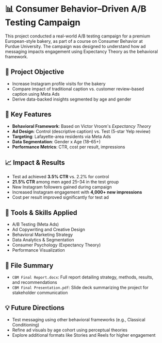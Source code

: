 # 📊 Consumer Behavior–Driven A/B Testing Campaign

This project conducted a real-world A/B testing campaign for a premium European-style bakery, as part of a course on Consumer Behavior at Purdue University. The campaign was designed to understand how ad messaging impacts engagement using Expectancy Theory as the behavioral framework.

## 🧠 Project Objective

- Increase Instagram profile visits for the bakery
- Compare impact of traditional caption vs. customer review–based caption using Meta Ads
- Derive data-backed insights segmented by age and gender

## 📌 Key Features

- **Behavioral Framework**: Based on Victor Vroom's *Expectancy Theory*
- **Ad Design**: Control (descriptive caption) vs. Test (5-star Yelp review)
- **Targeting**: Lafayette-area residents via Meta Ads
- **Data Segmentation**: Gender x Age (18–65+)
- **Performance Metrics**: CTR, cost per result, impressions

## 📈 Impact & Results

- Test ad achieved **3.5% CTR** vs. 2.2% for control
- **21.5% CTR** among men aged 25–34 in the test group
- New Instagram followers gained during campaign
- Increased Instagram engagement with **4,000+ new impressions**
- Cost per result improved significantly for test ad

## 🧪 Tools & Skills Applied

- A/B Testing (Meta Ads)
- Ad Copywriting and Creative Design
- Behavioral Marketing Strategy
- Data Analytics & Segmentation
- Consumer Psychology (Expectancy Theory)
- Performance Visualization

## 🧾 File Summary

- `CBM Final Report.docx`: Full report detailing strategy, methods, results, and recommendations
- `CBM Final Presentation.pdf`: Slide deck summarizing the project for stakeholder communication

## 💡 Future Directions

- Test messaging using other behavioral frameworks (e.g., Classical Conditioning)
- Refine ad visuals by age cohort using perceptual theories
- Explore additional formats like Stories and Reels for higher engagement

